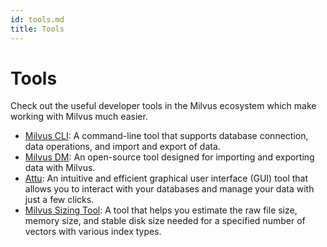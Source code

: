 ```yaml
---
id: tools.md
title: Tools
---
```


# Tools

Check out the useful developer tools in the Milvus ecosystem which make working with Milvus much easier.

- [Milvus CLI](cli_overview.md): A command-line tool that supports database connection, data operations, and import and export of data.
- [Milvus DM](migrate_overview.md): An open-source tool designed for importing and exporting data with Milvus.
- [Attu](attu.md): An intuitive and efficient graphical user interface (GUI) tool that allows you to interact with your databases and manage your data with just a few clicks.
- [Milvus Sizing Tool](https://milvus.io/tools/sizing/): A tool that helps you estimate the raw file size, memory size, and stable disk size needed for a specified number of vectors with various index types.
